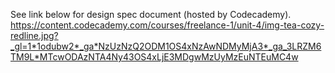 See link below for design spec document (hosted by Codecademy).
https://content.codecademy.com/courses/freelance-1/unit-4/img-tea-cozy-redline.jpg?_gl=1*1odubw2*_ga*NzUzNzQ2ODM1OS4xNzAwNDMyMjA3*_ga_3LRZM6TM9L*MTcwODAzNTA4Ny43OS4xLjE3MDgwMzUyMzEuNTEuMC4w
